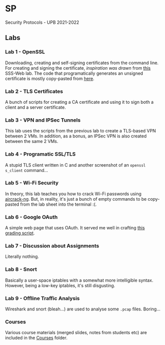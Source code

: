 # SP
Security Protocols - UPB 2021-2022



## Labs
### Lab 1 - OpenSSL
Downloading, creating and self-signing certificates from the command line.
For creating and signing the certificate, _inspiration was drawn_ from [this](https://github.com/security-summer-school/web/tree/session-03-secure-comm/03-securing-communication) SSS-Web lab.
The code that programatically generates an unsigned certificate is mostly copy-pasted from [here](https://www.dynamsoft.com/codepool/how-to-use-openssl-to-generate-x-509-certificate-request.html).


### Lab 2 - TLS Certificates
A bunch of scripts for creating a CA certificate and using it to sign both a client and a server certificate.


### Lab 3 - VPN and IPSec Tunnels
This lab uses the scripts from the previous lab to create a TLS-based VPN between 2 VMs.
In addition, as a bonus, an IPSec VPN is also created between the same 2 VMs.


### Lab 4 - Programatic SSL/TLS
A stupid TLS client written in C and another screenshot of an `openssl s_client` command...


### Lab 5 - Wi-Fi Security
In theory, this lab teaches you how to crack Wi-Fi passwords using [aircrack-ng](https://www.aircrack-ng.org/doku.php?id=Main).
But, in reality, it's just a bunch of empty commands to be copy-pasted from the lab sheet into the terminal :(.


### Lab 6 - Google OAuth
A simple web page that uses OAuth.
It served me well in crafting [this grading script](https://github.com/teodutu/Scripts/blob/main/lab-grading/grade.py).


### Lab 7 - Discussion about Assignments
Literally nothing.


### Lab 8 - Snort
Basically a user-space iptables with a somewhat more intelligible syntax.
However, being a low-key iptables, it's still disgusting.


### Lab 9 - Offline Traffic Analysis
Wireshark and snort (bleah...) are used to analyse some `.pcap` files.
Boring...


### Courses
Various course materials (merged slides, notes from students etc) are included in the [Courses](./Courses) folder.
